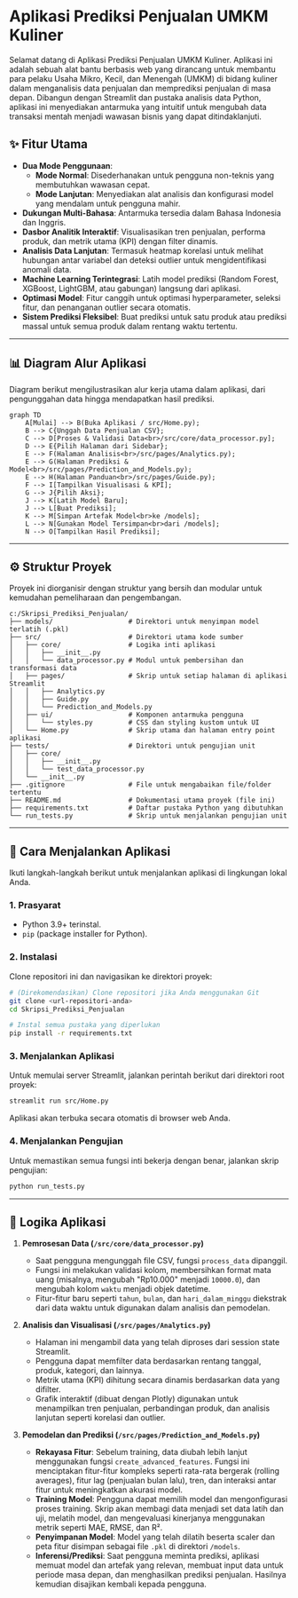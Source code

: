 # Aplikasi Prediksi Penjualan UMKM Kuliner

Selamat datang di Aplikasi Prediksi Penjualan UMKM Kuliner. Aplikasi ini adalah sebuah alat bantu berbasis web yang dirancang untuk membantu para pelaku Usaha Mikro, Kecil, dan Menengah (UMKM) di bidang kuliner dalam menganalisis data penjualan dan memprediksi penjualan di masa depan. Dibangun dengan Streamlit dan pustaka analisis data Python, aplikasi ini menyediakan antarmuka yang intuitif untuk mengubah data transaksi mentah menjadi wawasan bisnis yang dapat ditindaklanjuti.

## ✨ Fitur Utama

- **Dua Mode Penggunaan**: 
  - **Mode Normal**: Disederhanakan untuk pengguna non-teknis yang membutuhkan wawasan cepat.
  - **Mode Lanjutan**: Menyediakan alat analisis dan konfigurasi model yang mendalam untuk pengguna mahir.
- **Dukungan Multi-Bahasa**: Antarmuka tersedia dalam Bahasa Indonesia dan Inggris.
- **Dasbor Analitik Interaktif**: Visualisasikan tren penjualan, performa produk, dan metrik utama (KPI) dengan filter dinamis.
- **Analisis Data Lanjutan**: Termasuk heatmap korelasi untuk melihat hubungan antar variabel dan deteksi outlier untuk mengidentifikasi anomali data.
- **Machine Learning Terintegrasi**: Latih model prediksi (Random Forest, XGBoost, LightGBM, atau gabungan) langsung dari aplikasi.
- **Optimasi Model**: Fitur canggih untuk optimasi hyperparameter, seleksi fitur, dan penanganan outlier secara otomatis.
- **Sistem Prediksi Fleksibel**: Buat prediksi untuk satu produk atau prediksi massal untuk semua produk dalam rentang waktu tertentu.

---

## 📊 Diagram Alur Aplikasi

Diagram berikut mengilustrasikan alur kerja utama dalam aplikasi, dari pengunggahan data hingga mendapatkan hasil prediksi.

```mermaid
graph TD
    A[Mulai] --> B(Buka Aplikasi / src/Home.py);
    B --> C{Unggah Data Penjualan CSV};
    C --> D[Proses & Validasi Data<br>/src/core/data_processor.py];
    D --> E{Pilih Halaman dari Sidebar};
    E --> F(Halaman Analisis<br>/src/pages/Analytics.py);
    E --> G(Halaman Prediksi & Model<br>/src/pages/Prediction_and_Models.py);
    E --> H(Halaman Panduan<br>/src/pages/Guide.py);
    F --> I[Tampilkan Visualisasi & KPI];
    G --> J{Pilih Aksi};
    J --> K[Latih Model Baru];
    J --> L[Buat Prediksi];
    K --> M[Simpan Artefak Model<br>ke /models];
    L --> N[Gunakan Model Tersimpan<br>dari /models];
    N --> O[Tampilkan Hasil Prediksi];
```

---

## ⚙️ Struktur Proyek

Proyek ini diorganisir dengan struktur yang bersih dan modular untuk kemudahan pemeliharaan dan pengembangan.

```text
c:/Skripsi_Prediksi_Penjualan/
├── models/                   # Direktori untuk menyimpan model terlatih (.pkl)
├── src/                      # Direktori utama kode sumber
│   ├── core/                 # Logika inti aplikasi
│   │   ├── __init__.py
│   │   └── data_processor.py # Modul untuk pembersihan dan transformasi data
│   ├── pages/                # Skrip untuk setiap halaman di aplikasi Streamlit
│   │   ├── Analytics.py
│   │   ├── Guide.py
│   │   └── Prediction_and_Models.py
│   ├── ui/                   # Komponen antarmuka pengguna
│   │   └── styles.py         # CSS dan styling kustom untuk UI
│   └── Home.py               # Skrip utama dan halaman entry point aplikasi
├── tests/                    # Direktori untuk pengujian unit
│   ├── core/
│   │   ├── __init__.py
│   │   └── test_data_processor.py
│   └── __init__.py
├── .gitignore                # File untuk mengabaikan file/folder tertentu
├── README.md                 # Dokumentasi utama proyek (file ini)
├── requirements.txt          # Daftar pustaka Python yang dibutuhkan
└── run_tests.py              # Skrip untuk menjalankan pengujian unit
```

---

## 🚀 Cara Menjalankan Aplikasi

Ikuti langkah-langkah berikut untuk menjalankan aplikasi di lingkungan lokal Anda.

### 1. Prasyarat

- Python 3.9+ terinstal.
- `pip` (package installer for Python).

### 2. Instalasi

Clone repositori ini dan navigasikan ke direktori proyek:

```bash
# (Direkomendasikan) Clone repositori jika Anda menggunakan Git
git clone <url-repositori-anda>
cd Skripsi_Prediksi_Penjualan

# Instal semua pustaka yang diperlukan
pip install -r requirements.txt
```

### 3. Menjalankan Aplikasi

Untuk memulai server Streamlit, jalankan perintah berikut dari direktori root proyek:

```bash
streamlit run src/Home.py
```

Aplikasi akan terbuka secara otomatis di browser web Anda.

### 4. Menjalankan Pengujian

Untuk memastikan semua fungsi inti bekerja dengan benar, jalankan skrip pengujian:

```bash
python run_tests.py
```

---

## 🧠 Logika Aplikasi

1.  **Pemrosesan Data (`/src/core/data_processor.py`)**
    - Saat pengguna mengunggah file CSV, fungsi `process_data` dipanggil.
    - Fungsi ini melakukan validasi kolom, membersihkan format mata uang (misalnya, mengubah "Rp10.000" menjadi `10000.0`), dan mengubah kolom `waktu` menjadi objek datetime.
    - Fitur-fitur baru seperti `tahun`, `bulan`, dan `hari_dalam_minggu` diekstrak dari data waktu untuk digunakan dalam analisis dan pemodelan.

2.  **Analisis dan Visualisasi (`/src/pages/Analytics.py`)**
    - Halaman ini mengambil data yang telah diproses dari session state Streamlit.
    - Pengguna dapat memfilter data berdasarkan rentang tanggal, produk, kategori, dan lainnya.
    - Metrik utama (KPI) dihitung secara dinamis berdasarkan data yang difilter.
    - Grafik interaktif (dibuat dengan Plotly) digunakan untuk menampilkan tren penjualan, perbandingan produk, dan analisis lanjutan seperti korelasi dan outlier.

3.  **Pemodelan dan Prediksi (`/src/pages/Prediction_and_Models.py`)**
    - **Rekayasa Fitur**: Sebelum training, data diubah lebih lanjut menggunakan fungsi `create_advanced_features`. Fungsi ini menciptakan fitur-fitur kompleks seperti rata-rata bergerak (rolling averages), fitur lag (penjualan bulan lalu), tren, dan interaksi antar fitur untuk meningkatkan akurasi model.
    - **Training Model**: Pengguna dapat memilih model dan mengonfigurasi proses training. Skrip akan membagi data menjadi set data latih dan uji, melatih model, dan mengevaluasi kinerjanya menggunakan metrik seperti MAE, RMSE, dan R².
    - **Penyimpanan Model**: Model yang telah dilatih beserta scaler dan peta fitur disimpan sebagai file `.pkl` di direktori `/models`.
    - **Inferensi/Prediksi**: Saat pengguna meminta prediksi, aplikasi memuat model dan artefak yang relevan, membuat input data untuk periode masa depan, dan menghasilkan prediksi penjualan. Hasilnya kemudian disajikan kembali kepada pengguna.
